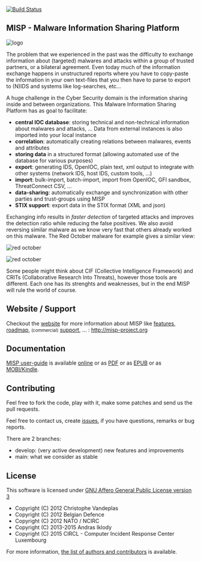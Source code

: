[![Build Status](https://travis-ci.org/MISP/MISP.svg?branch=master)](https://travis-ci.org/MISP/MISP)

MISP - Malware Information Sharing Platform
-----------------------------------------------

![logo](./INSTALL/logos/misp-logo.png?raw=true "MISP")

The problem that we experienced in the past was the difficulty to exchange information about (targeted) malwares and attacks within a group of trusted partners, or a bilateral agreement.
Even today much of the information exchange happens in unstructured reports where you have to copy-paste the information in your own text-files that you then have to parse to export to (N)IDS and systems like log-searches, etc...

A huge challenge in the Cyber Security domain is the information sharing inside and between organizations.
This Malware Information Sharing Platform has as goal to facilitate:
- **central IOC database**: storing technical and non-technical information about malwares and attacks, ... Data from external instances is also imported into your local instance
- **correlation**: automatically creating relations between malwares, events and attributes
- **storing data** in a structured format (allowing automated use of the database for various purposes)
- **export**: generating IDS, OpenIOC, plain text, xml output to integrate with other systems (network IDS, host IDS, custom tools, …)
- **import**: bulk-import, batch-import, import from OpenIOC, GFI sandbox, ThreatConnect CSV, ...
- **data-sharing**: automatically exchange and synchronization with other parties and trust-groups using MISP
- **STIX support**: export data in the STIX format (XML and json)

Exchanging info results in *faster detection* of targeted attacks and improves the detection ratio while reducing the false positives. We also avoid reversing similar malware as we know very fast that others already worked on this malware.
The Red October malware for example gives a similar view:

![red october](http://3.bp.blogspot.com/-B3h0xbX7RjI/Uftvmq05rHI/AAAAAAAAApo/I0OEYOAFUI4/s1600/red-oct-1.jpg)

![red october](http://1.bp.blogspot.com/-LnMVhq4Rpyk/UftvmguodBI/AAAAAAAAAps/e22fomGL2MU/s1600/red-oct-2.jpg)


Some people might think about CIF (Collective Intelligence Framework) and CRITs (Collaborative Research Into Threats), however those tools are different. Each one has its strenghts and weaknesses, but in the end MISP will rule the world of course.


Website / Support
------------------
Checkout the [website](http://www.misp-project.org) for more information about MISP like [features](http://www.misp-project.org/#features), [roadmap](http://www.misp-project.org/#roadmap), <small>(commercial)</small> [support](http://www.misp-project.org/#support), ... : http://misp-project.org


Documentation
-------------
[MISP user-guide](https://github.com/MISP/misp-book) is available [online](https://www.circl.lu/doc/misp/) or as [PDF](https://www.circl.lu/doc/misp/book.pdf) or as [EPUB](https://www.circl.lu/doc/misp/book.epub) or as [MOBI/Kindle](https://www.circl.lu/doc/misp/book.mobi).

Contributing
------------
Feel free to fork the code, play with it, make some patches and send us the pull requests.

Feel free to contact us, create [issues](https://github.com/MISP/MISP/issues), if you have questions, remarks or bug reports.

There are 2 branches:

- develop: (very active development) new features and improvements
- main: what we consider as stable

License
-------

This software is licensed under [GNU Affero General Public License version 3](http://www.gnu.org/licenses/agpl-3.0.html)

* Copyright (C) 2012 Christophe Vandeplas
* Copyright (C) 2012 Belgian Defence
* Copyright (C) 2012 NATO / NCIRC
* Copyright (C) 2013-2015 Andras Iklody
* Copyright (C) 2015 CIRCL - Computer Incident Response Center Luxembourg

For more information, [the list of authors and contributors](AUTHORS) is available.
